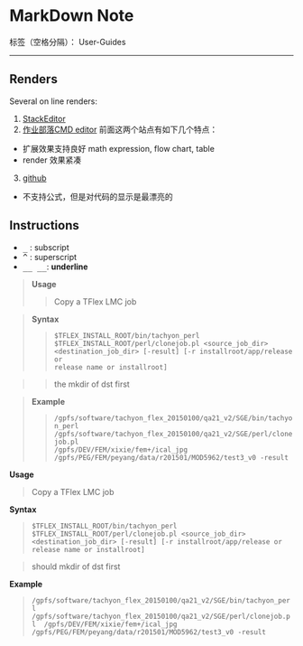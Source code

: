 # MarkDown Note

标签（空格分隔）： User-Guides

---

## Renders
Several on line renders:

1. [StackEditor](https://stackedit.io/editor)
2. [作业部落CMD editor](https://www.zybuluo.com/mdeditor)
前面这两个站点有如下几个特点：
  - 扩展效果支持良好 math expression, flow chart, table
  - render 效果紧凑
3. [github](https://www.zybuluo.com/mdeditor)
  - 不支持公式，但是对代码的显示是最漂亮的


## Instructions

- <kbd>_</kbd> : subscript
- <kbd>^</kbd> : superscript
- <kbd>__ __</kbd>: __underline__ 


>**Usage**
  >>Copy a TFlex LMC job

>**Syntax**
  >> <code>$TFLEX_INSTALL_ROOT/bin/tachyon_perl $TFLEX_INSTALL_ROOT/perl/clonejob.pl <source_job_dir> <destination_job_dir> [-result] [-r installroot/app/release or release name or installroot]</code>
  
  >> the mkdir of dst first

>**Example**
  >><code>/gpfs/software/tachyon_flex_20150100/qa21_v2/SGE/bin/tachyon_perl /gpfs/software/tachyon_flex_20150100/qa21_v2/SGE/perl/clonejob.pl  /gpfs/DEV/FEM/xixie/fem+/ical_jpg /gpfs/PEG/FEM/peyang/data/r201501/MOD5962/test3_v0 -result</code>

**Usage**
  >Copy a TFlex LMC job

**Syntax**
  > `$TFLEX_INSTALL_ROOT/bin/tachyon_perl $TFLEX_INSTALL_ROOT/perl/clonejob.pl <source_job_dir> <destination_job_dir> [-result] [-r installroot/app/release or release name or installroot]`
  
  > should mkdir of dst first

**Example**
  >`/gpfs/software/tachyon_flex_20150100/qa21_v2/SGE/bin/tachyon_perl /gpfs/software/tachyon_flex_20150100/qa21_v2/SGE/perl/clonejob.pl  /gpfs/DEV/FEM/xixie/fem+/ical_jpg /gpfs/PEG/FEM/peyang/data/r201501/MOD5962/test3_v0 -result`
